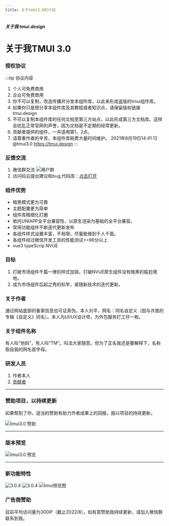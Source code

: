 ```yaml
---
title: 关于tmUi3.0的介绍
---
```


<dirtoc></dirtoc>

##### 关于我 tmui.design

# 关于我TMUI 3.0

### 授权协议

:::tip 协议内容
1. 个人可免费商用
2. 企业可免费商用
3. 你不可以复制，改造传播并分发本组件库，以此来形成盗版的tmui组件库。
4. 如果你只是想分享本组件库及其教程或者知识点，请保留版权链接 tmui.design
5. 不可以复制本组件库的任何文档至第三方站点，以此形成第三方文档库。这样会扰乱正常官网的声誉，因为文档是不定期的经常更新。
6. 贡献者提供的组件，一并适用第1，2点。
7. 请尊重作者的辛苦，本组件库耗费大量时间维护。
2021年8月19日14:41:12 @tmui3.0 https://tmui.design
:::

### 反馈交流
1. 微信群交流
![用户群](https://cdn.tmui.design/public/design/weixinQR2.jpg)
2. 访问码云提出建议和bug,代码库：[点击打开](https://gitee.com/LYTB/tmui-design)

### 组件优势

- 暗黑模式更为可靠
- 主题配置更为简单
- 组件库精细化打磨
- 依托UNIAPP全平台兼容性，以原生渲染为基础的全平台兼容。
- 常用功能组件不断迭代更新发布
- 各组件样式设置丰富，不局限，尽量能做到千人千面。
- 各组件经过微信开发工具的性能测试>=96分以上
- vue3 typeScrip NVUE

### 目标

1. 打破市场组件千篇一律的样式加锁。打破NVUE原生组件没有暗黑的尴尬境地。
2. 成为市场组件后起之秀的标竿，紧随新技术的迭代更新。

### 关于作者

通过网站底部的备案信息也可证真伪。本人刘平，网名：同名自定义（因与许嵩的专辑《自定义》同名）。本人为UI/UX设计师，为外包服务打工仔一枚。

### 关于组件名称

有人叫“他妈”，有人叫“TM”。叫法大家随意。但为了正名我还是要解释下，名称取自我的网名首字母。

### 研发人员

1. 作者本人
2. [贡献者](%E8%B4%A1%E7%8C%AE%E8%80%85.md)

----

### 赞助项目，以持续更新

如果帮到了你，适当的赞助有助力作者成果上的回报，报以项目的持续更新。

![tmui3.0 赞助](https://cdn.tmui.design/public/design/payzhanzhu.jpg)

----

### 版本预览

![tmui3.0 预览](https://cdn.tmui.design/public/design/verHeji.jpg)

----

### 新功能特性

![3.0.4](https://vkceyugu.cdn.bspapp.com/VKCEYUGU-f5b1722f-8766-40af-a22a-acc454202a37/86bce318-d3a0-4c88-8e9c-cd764fed81e1.gif)
![3.0.4](https://vkceyugu.cdn.bspapp.com/VKCEYUGU-f5b1722f-8766-40af-a22a-acc454202a37/f33285fd-5f26-4092-95a2-2fe8f4aee2ed.gif)
![tmui预览图](https://vkceyugu.cdn.bspapp.com/VKCEYUGU-f5b1722f-8766-40af-a22a-acc454202a37/0672c1be-2519-4e36-962b-072852193025.png)

### 广告商赞助

目前平均访问量为300IP（截止2022/8）。如有意赞助我持续更新，请加入微信群联系到我。

